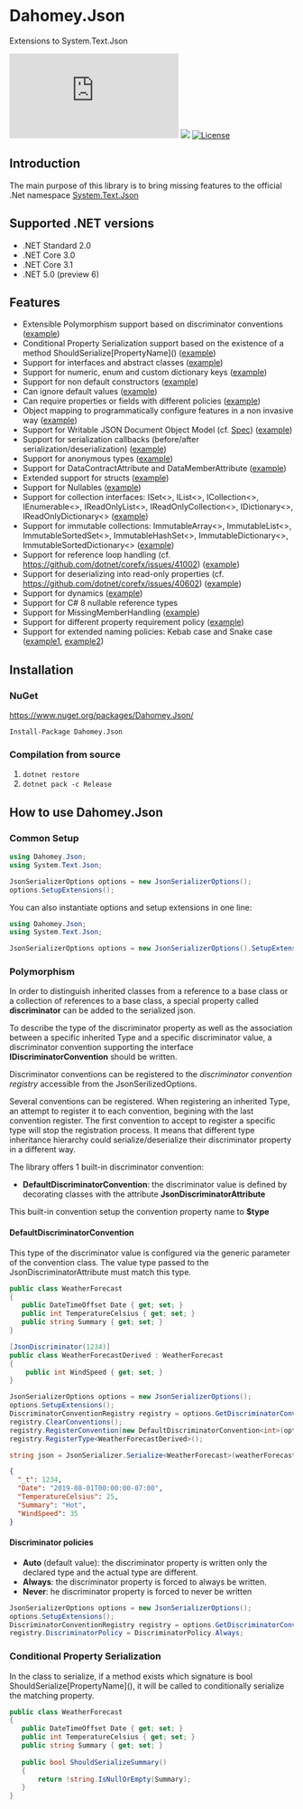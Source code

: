 # Dahomey.Json
 Extensions to System.Text.Json

![Nuget (with prereleases)](https://img.shields.io/nuget/vpre/Dahomey.Json)
![](https://github.com/dahomey-technologies/Dahomey.Json/workflows/Build%20and%20Test/badge.svg)
[![License](https://img.shields.io/badge/license-MIT-blue.svg)](LICENSE.txt)

## Introduction
The main purpose of this library is to bring missing features to the official .Net namespace [System.Text.Json](https://docs.microsoft.com/en-us/dotnet/standard/serialization/system-text-json-overview)

## Supported .NET versions
* .NET Standard 2.0
* .NET Core 3.0
* .NET Core 3.1
* .NET 5.0 (preview 6)

## Features
* Extensible Polymorphism support based on discriminator conventions ([example](https://github.com/dahomey-technologies/Dahomey.Json/blob/master/src/Dahomey.Json.Tests/DiscriminatorTests.cs))
* Conditional Property Serialization support based on the existence of a method ShouldSerialize\[PropertyName\]() ([example](https://github.com/dahomey-technologies/Dahomey.Json/blob/master/src/Dahomey.Json.Tests/ShouldSerializeTests.cs))
* Support for interfaces and abstract classes ([example](https://github.com/dahomey-technologies/Dahomey.Json/blob/master/src/Dahomey.Json.Tests/DictionaryTests.cs))
* Support for numeric, enum and custom dictionary keys ([example](https://github.com/dahomey-technologies/Dahomey.Json/blob/master/src/Dahomey.Json.Tests/DictionaryTests.cs))
* Support for non default constructors ([example](https://github.com/dahomey-technologies/Dahomey.Json/blob/master/src/Dahomey.Json.Tests/CreatorMappingTests.cs))
* Can ignore default values ([example](https://github.com/dahomey-technologies/Dahomey.Json/blob/master/src/Dahomey.Json.Tests/DefaultValueTests.cs))
* Can require properties or fields with different policies ([example](https://github.com/dahomey-technologies/Dahomey.Json/blob/master/src/Dahomey.Json.Tests/ClassMemberModifierTests.cs))
* Object mapping to programmatically configure features in a non invasive way ([example](https://github.com/dahomey-technologies/Dahomey.Json/blob/master/src/Dahomey.Json.Tests/ObjectMappingTests.cs))
* Support for Writable JSON Document Object Model (cf. [Spec](https://github.com/dotnet/corefx/blob/master/src/System.Text.Json/docs/writable_json_dom_spec.md)) ([example](https://github.com/dahomey-technologies/Dahomey.Json/blob/master/src/Dahomey.Json.Tests/JsonNodeTests.cs))
* Support for serialization callbacks (before/after serialization/deserialization) ([example](https://github.com/dahomey-technologies/Dahomey.Json/blob/master/src/Dahomey.Json.Tests/CallbackTests.cs))
* Support for anonymous types ([example](https://github.com/dahomey-technologies/Dahomey.Json/blob/master/src/Dahomey.Json.Tests/AnonymousTests.cs))
* Support for DataContractAttribute and DataMemberAttribute ([example](https://github.com/dahomey-technologies/Dahomey.Json/blob/master/src/Dahomey.Json.Tests/DataContractAndMemberTests.cs))
* Extended support for structs ([example](https://github.com/dahomey-technologies/Dahomey.Json/blob/master/src/Dahomey.Json.Tests/StructTests.cs))
* Support for Nullables ([example](https://github.com/dahomey-technologies/Dahomey.Json/blob/master/src/Dahomey.Json.Tests/NullableTests.cs))
* Support for collection interfaces: ISet<>, IList<>, ICollection<>, IEnumerable<>, IReadOnlyList<>, IReadOnlyCollection<>, IDictionary<>, IReadOnlyDictionary<> ([example](https://github.com/dahomey-technologies/Dahomey.Json/blob/master/src/Dahomey.Json.Tests/InterfaceCollectionTests.cs))
* Support for immutable collections: ImmutableArray<>, ImmutableList<>, ImmutableSortedSet<>, ImmutableHashSet<>, ImmutableDictionary<>, ImmutableSortedDictionary<> ([example](https://github.com/dahomey-technologies/Dahomey.Json/blob/master/src/Dahomey.Json.Tests/ImmutableCollectionTests.cs))
* Support for reference loop handling (cf. https://github.com/dotnet/corefx/issues/41002) ([example](https://github.com/dahomey-technologies/Dahomey.Json/blob/master/src/Dahomey.Json.Tests/ReferenceHandlingTests.cs))
* Support for deserializing into read-only properties (cf. https://github.com/dotnet/corefx/issues/40602) ([example](https://github.com/dahomey-technologies/Dahomey.Json/blob/master/src/Dahomey.Json.Tests/ReadOnlyPropertyTests.cs))
* Support for dynamics ([example](https://github.com/dahomey-technologies/Dahomey.Json/blob/master/src/Dahomey.Json.Tests/DynamicObjectTests.cs))
* Support for C# 8 nullable reference types
* Support for MissingMemberHandling ([example](https://github.com/dahomey-technologies/Dahomey.Json/blob/master/src/Dahomey.Json.Tests/MissingMemberHandlingTests.cs))
* Support for different property requirement policy ([example](https://github.com/dahomey-technologies/Dahomey.Json/blob/master/src/Dahomey.Json.Tests/RequiredTests.cs))
* Support for extended naming policies: Kebab case and Snake case ([example1](https://github.com/dahomey-technologies/Dahomey.Json/blob/master/src/Dahomey.Json.Tests/KebabCaseNamingPolicyTests.cs), [example2](https://github.com/dahomey-technologies/Dahomey.Json/blob/master/src/Dahomey.Json.Tests/SnakeCaseNamingPolicyTests.cs))

## Installation
### NuGet
https://www.nuget.org/packages/Dahomey.Json/

`Install-Package Dahomey.Json`

### Compilation from source
  1. `dotnet restore`
  2. `dotnet pack -c Release`
  
## How to use Dahomey.Json
### Common Setup

```csharp
using Dahomey.Json;
using System.Text.Json;

JsonSerializerOptions options = new JsonSerializerOptions();
options.SetupExtensions();
```

You can also instantiate options and setup extensions in one line:
```csharp
using Dahomey.Json;
using System.Text.Json;

JsonSerializerOptions options = new JsonSerializerOptions().SetupExtensions();
```

### Polymorphism

In order to distinguish inherited classes from a reference to a base class or a collection of references to a base class, a special property called **discriminator** can be added to the serialized json.

To describe the type of the discriminator property as well as the association between a specific inherited Type and a specific discriminator value, a discriminator convention supporting the interface **IDiscriminatorConvention** should be written.

Discriminator conventions can be registered to the *discriminator convention registry* accessible from the JsonSerilizedOptions.

Several conventions can be registered. When registering an inherited Type, an attempt to register it to each convention, begining with the last convention register. The first convention to accept to register a specific type will stop the registration process.
It means that different type inheritance hierarchy could serialize/deserialize their discriminator property in a different way.

The library offers 1 built-in discriminator convention:
- **DefaultDiscriminatorConvention<T>**: the discriminator value is defined by decorating classes with the attribute **JsonDiscriminatorAttribute**

This built-in convention setup the convention property name to **$type**

#### DefaultDiscriminatorConvention<T>
 
 This type of the discriminator value is configured via the generic parameter of the convention class.
 The value type passed to the JsonDiscriminatorAttribute must match this type.
 
 ```csharp
public class WeatherForecast
{
    public DateTimeOffset Date { get; set; }
    public int TemperatureCelsius { get; set; }
    public string Summary { get; set; }
}
```

```csharp
[JsonDiscriminator(1234)]
public class WeatherForecastDerived : WeatherForecast
{
    public int WindSpeed { get; set; }
}
```
 
 ```csharp
JsonSerializerOptions options = new JsonSerializerOptions();
options.SetupExtensions();
DiscriminatorConventionRegistry registry = options.GetDiscriminatorConventionRegistry();
registry.ClearConventions();
registry.RegisterConvention(new DefaultDiscriminatorConvention<int>(options, "_t"));
registry.RegisterType<WeatherForecastDerived>();

string json = JsonSerializer.Serialize<WeatherForecast>(weatherForecastDerived, options);
```

```json
{
  "_t": 1234,
  "Date": "2019-08-01T00:00:00-07:00",
  "TemperatureCelsius": 25,
  "Summary": "Hot",
  "WindSpeed": 35
}
```

#### Discriminator policies

- **Auto** (default value): the discriminator property is written only the declared type and the actual type are different.
- **Always**: the discriminator property is forced to always be written.
- **Never**: he discriminator property is forced to never be written

 ```csharp
JsonSerializerOptions options = new JsonSerializerOptions();
options.SetupExtensions();
DiscriminatorConventionRegistry registry = options.GetDiscriminatorConventionRegistry();
registry.DiscriminatorPolicy = DiscriminatorPolicy.Always;
```
### Conditional Property Serialization

In the class to serialize, if a method exists which signature is bool ShouldSerialize\[PropertyName\](), it will be called to conditionally serialize the matching property.

 ```csharp
public class WeatherForecast
{
    public DateTimeOffset Date { get; set; }
    public int TemperatureCelsius { get; set; }
    public string Summary { get; set; }
    
    public bool ShouldSerializeSummary()
    {
        return !string.IsNullOrEmpty(Summary);
    }
}
```
